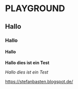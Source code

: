# PLAYGROUND

## Hallo
### Hallo
#### Hallo

**Hallo dies ist ein Test**

*Hallo dies ist ein Test*

https://stefanbasten.blogspot.de/
